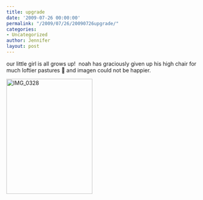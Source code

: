 ```yaml
---
title: upgrade
date: '2009-07-26 00:00:00'
permalink: "/2009/07/26/20090726upgrade/"
categories:
- Uncategorized
author: Jennifer
layout: post
---
```


our little girl is all grows up!  noah has graciously given up his high chair for much loftier pastures 🙂 and imagen could not be happier.

<img title="IMG_0328" height="300" alt="IMG_0328" width="225" class="alignnone size-medium wp-image-341" src="http://static.squarespace.com/static/50db6bb3e4b015296cd43789/50dfa5b1e4b0dc6320e0b5ea/50dfa5b1e4b0dc6320e0b6df/1248637143000/?format=original" />
